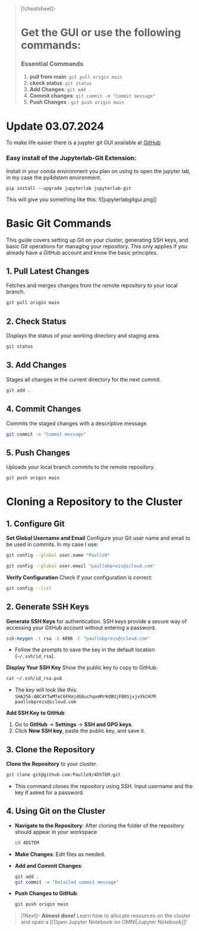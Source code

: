 > [!cheatsheet]-
> # Get the GUI or use the following commands:
> ### Essential Commands
> 1. **pull from main**: `git pull origin main`
> 1. **ckeck status**: `git status`
> 1.  **Add Changes**: `git add .`
> 1. **Commit changes**: `git commit -m "Commit message"`
> 1. **Push Changes** : `git push origin main`

# Update 03.07.2024
To make life easier there is a juypter git GUI available at [GitHub](https://github.com/jupyterlab/jupyterlab-git)
### Easy install of the Jupyterlab-Git Extension:
Install in your conda environment you plan on using to open the jupyter lab, in my case the py4dstem environment.
```
pip install --upgrade jupyterlab jupyterlab-git
```
This will give you something like this:
![[jupyterlabgitgui.png]]
# Basic Git Commands
This guide covers setting up Git on your cluster, generating SSH keys, and basic Git operations for managing your repository. This only applies if you already have a GitHub account and know the basic principles.

## 1. Pull Latest Changes
Fetches and merges changes from the remote repository to your local branch.
```bash
git pull origin main
```

## 2. Check Status
Displays the status of your working directory and staging area.
```bash
git status
```

## 3. Add Changes
Stages all changes in the current directory for the next commit.
```bash
git add .
```

## 4. Commit Changes
Commits the staged changes with a descriptive message.
```bash
git commit -m "Commit message"
```

## 5. Push Changes
Uploads your local branch commits to the remote repository.
```bash
git push origin main
```


# Cloning a Repository to the Cluster

## **1. Configure Git**

**Set Global Username and Email**
Configure your Git user name and email to be used in commits. In my case I use:
```bash
git config --global user.name "Paullo9"
```
```bash
git config --global user.email "paullobpreis@icloud.com"
```

**Verify Configuration**
Check if your configuration is correct:
```bash
git config --list
```

## **2. Generate SSH Keys**

**Generate SSH Keys** for authentication. SSH keys provide a secure way of accessing your GitHub account without entering a password.
```bash
ssh-keygen -t rsa -b 4096 -C "paullobpreis@icloud.com"
```
- Follow the prompts to save the key in the default location (`~/.ssh/id_rsa`).

**Display Your SSH Key**
Show the public key to copy to GitHub:
```bash
cat ~/.ssh/id_rsa.pub
```
- The key will look like this: `SHA256:ABC4YTwMTeC6FKmjdG6uchqxmMrKdBUjFB0SjvjvXkCH7M paullobpreis@icloud.com`

**Add SSH Key to GitHub**
1. Go to **GitHub** -> **Settings** -> **SSH and GPG keys**.
2. Click **New SSH key**, paste the public key, and save it.

## **3. Clone the Repository**

**Clone the Repository** to your cluster.
```bash
git clone git@github.com:Paullo9/4DSTEM.git
```
- This command clones the repository using SSH. Input username and the key if asked for a password.

## **4. Using Git on the Cluster**

- **Navigate to the Repository**: After cloning the folder of the repository should appear in your workspace
  ```bash
  cd 4DSTEM
  ```

- **Make Changes**: Edit files as needed.

- **Add and Commit Changes**:
  ```bash
  git add .
  git commit -m "Detailed commit message"
  ```

- **Push Changes to GitHub**:
  ```bash
  git push origin main
  ```



> [!Next]-
> **Almost done!** Learn how to allocate resources on the cluster and open a [[Open Jupyter Notebook on OMNI|Jupyter Notebook]]!

